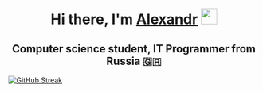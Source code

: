 <h1 align="center">Hi there, I'm <a href="https://github.com/AlexMadibaev" target="_blank">Alexandr</a> 
<img src="https://github.com/blackcater/blackcater/raw/main/images/Hi.gif" height="32"/></h1>
<h2 align="center">Computer science student, IT Programmer from Russia 🇬🇷</h2>

[![GitHub Streak](https://github-readme-streak-stats.herokuapp.com?user=AlexMadibaev&theme=dark&hide_border=true&border_radius=4.6)](https://git.io/streak-stats)
